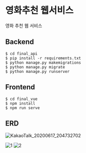 # 영화추천 웹서비스
영화 추천 웹 서비스
## Backend
```
$ cd final_api
$ pip install -r requirements.txt
$ python manage.py makemigrations
$ python manage.py migrate
$ python manage.py runserver
```

## Frontend
```
$ cd final_vue
$ npm install
$ npm run serve
```

## ERD
![KakaoTalk_20200617_204732702](https://user-images.githubusercontent.com/48609355/160890748-ec52e736-7331-45d6-8c0e-cb567631bb0f.png)


![1](https://user-images.githubusercontent.com/48609355/160890406-c0e10280-4a38-4288-93e2-52a8e06e43b3.png)
![2](https://user-images.githubusercontent.com/48609355/160890429-ae45629b-a885-4daa-a2af-3e9df28b7a9d.png)
